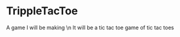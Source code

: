 TrippleTacToe
============
A game I will be making \n
It will be a tic tac toe game of tic tac toes

